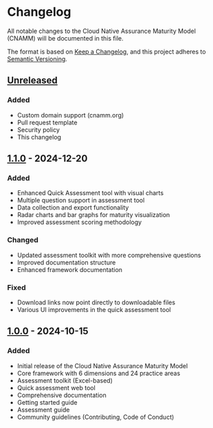 # Changelog

All notable changes to the Cloud Native Assurance Maturity Model (CNAMM) will be documented in this file.

The format is based on [Keep a Changelog](https://keepachangelog.com/en/1.0.0/),
and this project adheres to [Semantic Versioning](https://semver.org/spec/v2.0.0.html).

## [Unreleased]

### Added
- Custom domain support (cnamm.org)
- Pull request template
- Security policy
- This changelog

## [1.1.0] - 2024-12-20

### Added
- Enhanced Quick Assessment tool with visual charts
- Multiple question support in assessment tool
- Data collection and export functionality
- Radar charts and bar graphs for maturity visualization
- Improved assessment scoring methodology

### Changed
- Updated assessment toolkit with more comprehensive questions
- Improved documentation structure
- Enhanced framework documentation

### Fixed
- Download links now point directly to downloadable files
- Various UI improvements in the quick assessment tool

## [1.0.0] - 2024-10-15

### Added
- Initial release of the Cloud Native Assurance Maturity Model
- Core framework with 6 dimensions and 24 practice areas
- Assessment toolkit (Excel-based)
- Quick assessment web tool
- Comprehensive documentation
- Getting started guide
- Assessment guide
- Community guidelines (Contributing, Code of Conduct)

[Unreleased]: https://github.com/devsecflow/Cloud-Native-Assurance-Maturity-Model/compare/v1.1.0...HEAD
[1.1.0]: https://github.com/devsecflow/Cloud-Native-Assurance-Maturity-Model/compare/v1.0.0...v1.1.0
[1.0.0]: https://github.com/devsecflow/Cloud-Native-Assurance-Maturity-Model/releases/tag/v1.0.0
